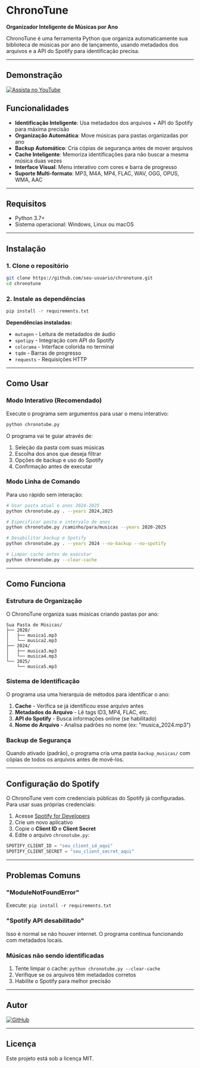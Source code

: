 # ChronoTune

**Organizador Inteligente de Músicas por Ano**

ChronoTune é uma ferramenta Python que organiza automaticamente sua biblioteca de músicas por ano de lançamento, usando metadados dos arquivos e a API do Spotify para identificação precisa.

---

## Demonstração

[![Assista no YouTube](https://img.shields.io/badge/▶️_Assista_no_YouTube-FF0000?style=for-the-badge&logo=youtube&logoColor=white)](https://www.youtube.com/watch?v=1-PtkHM5YI4)

## Funcionalidades

- **Identificação Inteligente**: Usa metadados dos arquivos + API do Spotify para máxima precisão
- **Organização Automática**: Move músicas para pastas organizadas por ano
- **Backup Automático**: Cria cópias de segurança antes de mover arquivos
- **Cache Inteligente**: Memoriza identificações para não buscar a mesma música duas vezes
- **Interface Visual**: Menu interativo com cores e barra de progresso
- **Suporte Multi-formato**: MP3, M4A, MP4, FLAC, WAV, OGG, OPUS, WMA, AAC

---

## Requisitos

- Python 3.7+
- Sistema operacional: Windows, Linux ou macOS

---

## Instalação

### 1. Clone o repositório
```bash
git clone https://github.com/seu-usuario/chronotune.git
cd chronotune
```

### 2. Instale as dependências
```bash
pip install -r requirements.txt
```

**Dependências instaladas:**
- `mutagen` - Leitura de metadados de áudio
- `spotipy` - Integração com API do Spotify
- `colorama` - Interface colorida no terminal
- `tqdm` - Barras de progresso
- `requests` - Requisições HTTP

---

## Como Usar

### Modo Interativo (Recomendado)

Execute o programa sem argumentos para usar o menu interativo:
```bash
python chronotube.py
```

O programa vai te guiar através de:
1. Seleção da pasta com suas músicas
2. Escolha dos anos que deseja filtrar
3. Opções de backup e uso do Spotify
4. Confirmação antes de executar

### Modo Linha de Comando

Para uso rápido sem interação:
```bash
# Usar pasta atual e anos 2024-2025
python chronotube.py . --years 2024,2025

# Especificar pasta e intervalo de anos
python chronotube.py /caminho/para/musicas --years 2020-2025

# Desabilitar backup e Spotify
python chronotube.py . --years 2024 --no-backup --no-spotify

# Limpar cache antes de executar
python chronotube.py --clear-cache
```

---

## Como Funciona

### Estrutura de Organização

O ChronoTune organiza suas músicas criando pastas por ano:
```
Sua Pasta de Músicas/
├── 2020/
│   ├── musica1.mp3
│   └── musica2.mp3
├── 2024/
│   ├── musica3.mp3
│   └── musica4.mp3
└── 2025/
    └── musica5.mp3
```

### Sistema de Identificação

O programa usa uma hierarquia de métodos para identificar o ano:

1. **Cache** - Verifica se já identificou esse arquivo antes
2. **Metadados do Arquivo** - Lê tags ID3, MP4, FLAC, etc.
3. **API do Spotify** - Busca informações online (se habilitado)
4. **Nome do Arquivo** - Analisa padrões no nome (ex: "musica_2024.mp3")

### Backup de Segurança

Quando ativado (padrão), o programa cria uma pasta `backup_musicas/` com cópias de todos os arquivos antes de movê-los.

---

## Configuração do Spotify

O ChronoTune vem com credenciais públicas do Spotify já configuradas. Para usar suas próprias credenciais:

1. Acesse [Spotify for Developers](https://developer.spotify.com/dashboard)
2. Crie um novo aplicativo
3. Copie o **Client ID** e **Client Secret**
4. Edite o arquivo `chronotube.py`:
```python
SPOTIFY_CLIENT_ID = "seu_client_id_aqui"
SPOTIFY_CLIENT_SECRET = "seu_client_secret_aqui"
```

---

## Problemas Comuns

### "ModuleNotFoundError"

Execute: `pip install -r requirements.txt`

### "Spotify API desabilitado"

Isso é normal se não houver internet. O programa continua funcionando com metadados locais.

### Músicas não sendo identificadas

1. Tente limpar o cache: `python chronotube.py --clear-cache`
2. Verifique se os arquivos têm metadados corretos
3. Habilite o Spotify para melhor precisão

---

## Autor

[![GitHub](https://img.shields.io/badge/GitHub-lucasgabriel--fiap-181717?style=flat&logo=github)](https://github.com/lucasgabriel-fiap)

---

## Licença

Este projeto está sob a licença MIT.

